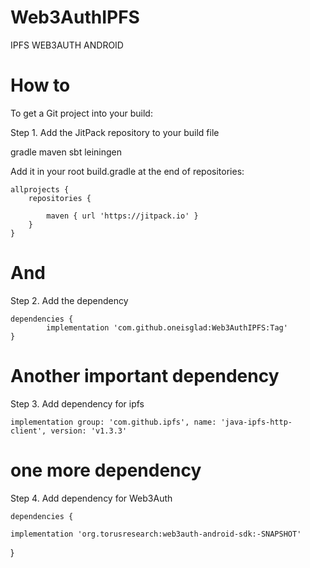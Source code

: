 # Web3AuthIPFS
IPFS WEB3AUTH ANDROID
# How to
To get a Git project into your build:


Step 1. Add the JitPack repository to your build file

gradle
maven
sbt
leiningen

Add it in your root build.gradle at the end of repositories:

	allprojects {
		repositories {
			
			maven { url 'https://jitpack.io' }
		}
	}
  
  
# And  
  
  
Step 2. Add the dependency

	dependencies {
	        implementation 'com.github.oneisglad:Web3AuthIPFS:Tag'
	}
  
  
# Another important dependency

  
Step 3. Add dependency for ipfs

	implementation group: 'com.github.ipfs', name: 'java-ipfs-http-client', version: 'v1.3.3'
  
  
# one more dependency

  
Step 4. Add dependency for Web3Auth

	dependencies {
    
    implementation 'org.torusresearch:web3auth-android-sdk:-SNAPSHOT'
}
  
